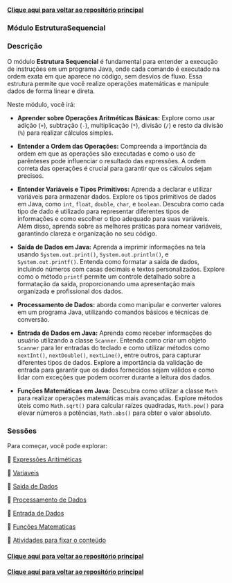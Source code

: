 #### [Clique aqui para voltar ao repositório principal](https://github.com/gabrielmelim/JAVA)
### Módulo EstruturaSequencial

### Descrição

O módulo **Estrutura Sequencial** é fundamental para entender a execução de instruções em um programa Java, onde cada comando é executado na ordem exata em que aparece no código, sem desvios de fluxo. Essa estrutura permite que você realize operações matemáticas e manipule dados de forma linear e direta.

Neste módulo, você irá:

- **Aprender sobre Operações Aritméticas Básicas:** Explore como usar adição (`+`), subtração (`-`), multiplicação (`*`), divisão (`/`) e resto da divisão (`%`) para realizar cálculos simples.
  
- **Entender a Ordem das Operações:** Compreenda a importância da ordem em que as operações são executadas e como o uso de parênteses pode influenciar o resultado das expressões. A ordem correta das operações é crucial para garantir que os cálculos sejam precisos.

- **Entender Variáveis e Tipos Primitivos:** Aprenda a declarar e utilizar variáveis para armazenar dados. Explore os tipos primitivos de dados em Java, como `int`, `float`, `double`, `char`, e `boolean`. Descubra como cada tipo de dado é utilizado para representar diferentes tipos de informações e como escolher o tipo adequado para suas variáveis. Além disso, aprenda sobre as melhores práticas para nomear variáveis, garantindo clareza e organização no seu código.
  
- **Saída de Dados em Java:** Aprenda a imprimir informações na tela usando `System.out.print()`, `System.out.println()`, e `System.out.printf()`. Entenda como formatar a saída de dados, incluindo números com casas decimais e textos personalizados. Explore como o método `printf` permite um controle detalhado sobre a formatação da saída, proporcionando uma apresentação mais organizada e profissional dos dados.

- **Processamento de Dados:** aborda como manipular e converter valores em um programa Java, utilizando comandos básicos e técnicas de conversão.

- **Entrada de Dados em Java:** Aprenda como receber informações do usuário utilizando a classe `Scanner`. Entenda como criar um objeto `Scanner` para ler entradas do teclado e como utilizar métodos como `nextInt()`, `nextDouble()`, `nextLine()`, entre outros, para capturar diferentes tipos de dados. Explore a importância da validação de entrada para garantir que os dados fornecidos sejam válidos e como lidar com exceções que podem ocorrer durante a leitura dos dados.

- **Funções Matemáticas em Java:** Descubra como utilizar a classe `Math` para realizar operações matemáticas mais avançadas. Explore métodos úteis como `Math.sqrt()` para calcular raízes quadradas, `Math.pow()` para elevar números a potências, `Math.abs()` para obter o valor absoluto.

### Sessões

Para começar, você pode explorar:

📁 [Expressões Aritiméticas](https://github.com/gabrielmelim/JAVA/tree/EstruturaSequencial/Java/docs/Express%C3%B5es%20Aritm%C3%A9ticas)
<br>

📁 [Variaveis](https://github.com/gabrielmelim/JAVA/tree/EstruturaSequencial/Java/docs/TiposBasicosVariaveis)
<br>

📁 [Saida de Dados](https://github.com/gabrielmelim/JAVA/tree/EstruturaSequencial/Java/docs/SaidaDeDados)
<br>

📁 [Processamento de Dados](https://github.com/gabrielmelim/JAVA/tree/EstruturaSequencial/Java/docs/ProcessamentoDeDados)
<br>

📁 [Entrada de Dados](https://github.com/gabrielmelim/JAVA/tree/EstruturaSequencial/Java/docs/EntradaDeDados)
<br>

📁 [Funcões Matematicas](https://github.com/gabrielmelim/JAVA/tree/EstruturaSequencial/Java/docs/FuncoesMatematicas)
<br>

📁 [Atividades para fixar o conteúdo](https://github.com/gabrielmelim/JAVA/tree/EstruturaSequencial/Java/docs/ExerciciosDeFixa%C3%A7%C3%A3oFimModulo)


#### [Clique aqui para voltar ao repositório principal](https://github.com/gabrielmelim/JAVA)


#### [Clique aqui para voltar ao repositório principal](https://github.com/gabrielmelim/JAVA)
